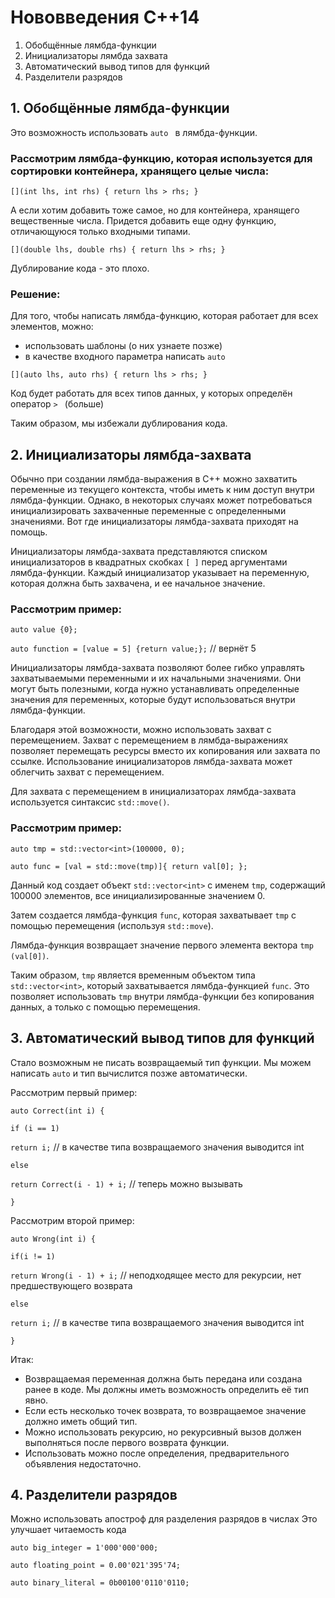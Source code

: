 # Нововведения C++14

1. Обобщённые лямбда-функции
2. Инициализаторы лямбда захвата
3. Автоматический вывод типов для функций
4. Разделители разрядов

## 1. Обобщённые лямбда-функции

Это возможность использовать  `auto ` в лямбда-функции.

### Рассмотрим лямбда-функцию, которая используется для сортировки контейнера, хранящего целые числа:   

 `[](int lhs, int rhs) { return lhs > rhs; } `

А если хотим добавить тоже самое, но для контейнера, хранящего вещественные числа. Придется добавить еще одну функцию, отличающуюся только входными типами.

 `[](double lhs, double rhs) { return lhs > rhs; } `

Дублирование кода - это плохо.

### Решение: 

Для того, чтобы написать лямбда-функцию, которая работает для всех элементов, можно:
- использовать шаблоны (о них узнаете позже)
- в качестве входного параметра написать  `auto `

 `[](auto lhs, auto rhs) { return lhs > rhs; } `

Код будет работать для всех типов данных, у которых определён оператор  `> ` (больше)

Таким образом, мы избежали дублирования кода.


## 2. Инициализаторы лямбда-захвата

Обычно при создании лямбда-выражения в C++ можно захватить переменные из текущего контекста, чтобы иметь к ним доступ внутри лямбда-функции. Однако, в некоторых случаях может потребоваться инициализировать захваченные переменные с определенными значениями. Вот где инициализаторы лямбда-захвата приходят на помощь.

Инициализаторы лямбда-захвата представляются списком инициализаторов в квадратных скобках  `[ ]` перед аргументами лямбда-функции. Каждый инициализатор указывает на переменную, которая должна быть захвачена, и ее начальное значение.

### Рассмотрим пример:

`auto value {0};`


`auto function = [value = 5] {return value;};` // вернёт 5


Инициализаторы лямбда-захвата позволяют более гибко управлять захватываемыми переменными и их начальными значениями. Они могут быть полезными, когда нужно устанавливать определенные значения для переменных, которые будут использоваться внутри лямбда-функции.

Благодаря этой возможности, можно использовать захват с перемещением. Захват с перемещением в лямбда-выражениях позволяет перемещать ресурсы вместо их копирования или захвата по ссылке. Использование инициализаторов лямбда-захвата может облегчить захват с перемещением.

Для захвата с перемещением в инициализаторах лямбда-захвата используется синтаксис `std::move()`. 

### Рассмотрим пример:

`auto tmp = std::vector<int>(100000, 0);`


`auto func = [val = std::move(tmp)]{ return val[0]; };`

Данный код создает объект `std::vector<int>` с именем `tmp`, содержащий 100000 элементов, все инициализированные значением 0. 

Затем создается лямбда-функция `func`, которая захватывает `tmp` с помощью перемещения (используя `std::move`). 

Лямбда-функция возвращает значение первого элемента вектора `tmp (val[0])`.

Таким образом, `tmp` является временным объектом типа `std::vector<int>`, который захватывается лямбда-функцией `func`. Это позволяет использовать `tmp` внутри лямбда-функции без копирования данных, а только с помощью перемещения.

## 3. Автоматический вывод типов для функций  

Стало возможным не писать возвращаемый тип функции. Мы можем написать `auto` и тип вычислится позже автоматически.


Рассмотрим первый пример:

`auto Correct(int i) {`

`if (i == 1)`
 
 `return i;` // в качестве типа возвращаемого значения выводится int
 
 `else`
 
   `return Correct(i - 1) + i;` // теперь можно вызывать
   
`}`

Рассмотрим второй пример:

`auto Wrong(int i) {`

`if(i != 1)`

`return Wrong(i - 1) + i;` // неподходящее место для рекурсии, нет предшествующего возврата

`else`

`return i;` // в качестве типа возвращаемого значения выводится int

`}`

Итак:

- Возвращаемая переменная должна быть передана или создана ранее в коде. Мы должны иметь возможность определить её тип явно.
- Если есть несколько точек возврата, то возвращаемое значение должно иметь общий тип.
- Можно использовать рекурсию, но рекурсивный вызов должен выполняться после первого возврата функции.
- Использовать можно после определения, предварительного объявления недостаточно.

## 4. Разделители разрядов 

Можно использовать апостроф для разделения разрядов в числах
Это улучшает читаемость кода

`auto big_integer = 1'000'000'000;`

`auto floating_point = 0.00'021'395'74;`

`auto binary_literal = 0b00100'0110'0110;`

